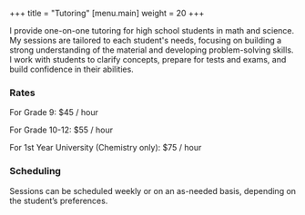 +++
title = "Tutoring"
[menu.main]
  weight = 20
+++

I provide one-on-one tutoring for high school students in math and science.
My sessions are tailored to each student's needs,
focusing on building a strong understanding of the material and developing problem-solving skills.
I work with students to clarify concepts, prepare for tests and exams, and build confidence in their abilities.

### Rates

For Grade 9: $45 / hour

For Grade 10-12: $55 / hour

For 1st Year University (Chemistry only): $75 / hour

### Scheduling

Sessions can be scheduled weekly or on an as-needed basis, depending on the student’s preferences.
